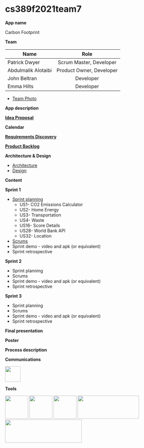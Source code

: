# cs389f2021team7

**App name**

Carbon Footprint

**Team** 

| Name                 | Role                     |
| -------------------- | :----------------------: |
| Patrick Dwyer        | Scrum Master, Developer  |
| Abdulmalik Alotaibi  | Product Owner, Developer |
| John Beltran         | Developer                |
| Emma Hilts           | Developer                |

* [Team Photo](https://github.com/paceuniversity/cs389f2021team7/blob/main/photo.md)

**App description**

**[Idea Proposal](https://docs.google.com/document/d/1Fk-VKhIbE_qc_xFK_vEKdeaBNxjz769r/edit?usp=sharing&ouid=111998902265795988399&rtpof=true&sd=true)**

**Calendar**

**[Requirements Discovery](https://docs.google.com/document/d/18T_C8F-ND7HQc8OH7iKuktVuRkHn-u6gdu0RY2NBpew/edit?usp=sharing)**

**[Product Backlog](https://docs.google.com/spreadsheets/d/14s1sifmk_y9gL9m4-IOlqNGbfyRbNgXoeC3V9itIMrA/edit?usp=sharing)**

**Architecture & Design**

* [Architecture](https://docs.google.com/document/d/1ON5mc3wFk5jes7PFPl15z0mpJXCWnfUzLndsQEaivrE/edit?usp=sharing)
* [Design](https://docs.google.com/document/d/1_EABZw7gZOf0zY_cn1Of8Eh-SHSsynKDV32ta0a2N98/edit?usp=sharing)

**Content**

**Sprint 1**

* [Sprint planning](https://docs.google.com/spreadsheets/d/14s1sifmk_y9gL9m4-IOlqNGbfyRbNgXoeC3V9itIMrA/edit#gid=1604237509)
  * US1- CO2 Emissions Calculator 
  *	US2- Home Energy
  *	US3- Transportation
  *	US4- Waste
  *	US16- Score Details  
  *	US28- World Bank API
  *	US32- Location
* [Scrums](https://github.com/paceuniversity/cs389f2021team7/blob/main/Scrum.md)
* Sprint demo - video and apk (or equivalent)
* Sprint retrospective

**Sprint 2**

* Sprint planning
* Scrums
* Sprint demo - video and apk (or equivalent)
* Sprint retrospective

**Sprint 3** 

* Sprint planning
* Scrums
* Sprint demo - video and apk (or equivalent)
* Sprint retrospective

**Final presentation**

**Poster**

**Process description**

**Communications**

[<img src="https://discord.com/assets/3437c10597c1526c3dbd98c737c2bcae.svg" height="50">](https://discord.com "Discord")

**Tools**

[<img src="https://github.githubassets.com/images/modules/logos_page/GitHub-Mark.png" height="75">](https://github.com "GitHub")
[<img src="https://developer.android.com/studio/images/studio-icon-preview.svg" height="75">](https://developer.android.com/studio "Android Studio")
[<img src="https://kstatic.googleusercontent.com/files/f4b4fbcc6119576da7ab3f68270196009fc1b16f1927910842d793c385115593b6dd5fbe9a1e21fe64f3cbbc509c3a02c95ebc9635f76c355282482986f1fe7d" height="75">](https://www.google.com/drive/ "Google Drive")
[<img src="https://firebase.google.com/downloads/brand-guidelines/PNG/logo-built_white.png" height="75" width="200">](https://firebase.google.com/ "FireBase API")
[<img src="https://data.worldbank.org/assets/images/logo-wb-header-en.svg" height="75" width="250">](https://data.worldbank.org "The World Bank API")
